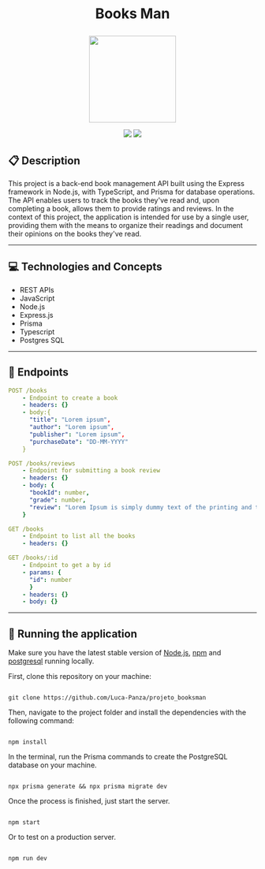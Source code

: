 # <p align = "center"> Books Man</p>

<p align="center">
   <img width=176px; src="https://cdn.icon-icons.com/icons2/1465/PNG/512/713openbook_100531.png"/>
</p>

<p align = "center">
   <img src="https://img.shields.io/badge/authors-Luca_Panza_&_Jefti_Meira-4dae71?style=flat-square" />
   <img src="https://img.shields.io/github/languages/count/Luca-Panza/projeto_booksman?color=4dae71&style=flat-square" />
</p>


##  :clipboard: Description

This project is a back-end book management API built using the Express framework in Node.js, with TypeScript, and Prisma for database operations. The API enables users to track the books they've read and, upon completing a book, allows them to provide ratings and reviews. In the context of this project, the application is intended for use by a single user, providing them with the means to organize their readings and document their opinions on the books they've read.
***

## :computer:	 Technologies and Concepts

- REST APIs
- JavaScript
- Node.js
- Express.js
- Prisma
- Typescript
- Postgres SQL

***

## :rocket: Endpoints

```yml
POST /books
    - Endpoint to create a book
    - headers: {}
    - body:{
      "title": "Lorem ipsum",
      "author": "Lorem ipsum",
      "publisher": "Lorem ipsum",
      "purchaseDate": "DD-MM-YYYY"
    }
```
    
```yml 
POST /books/reviews
    - Endpoint for submitting a book review
    - headers: {}
    - body: {
      "bookId": number,
      "grade": number,
      "review": "Lorem Ipsum is simply dummy text of the printing and typesetting industry."
    }
```
    
```yml 
GET /books 
    - Endpoint to list all the books
    - headers: {}
```

```yml 
GET /books/:id 
    - Endpoint to get a by id
    - params: {
      "id": number
      }
    - headers: {}
    - body: {}
```

***

## 🏁 Running the application

Make sure you have the latest stable version of [Node.js](https://nodejs.org/en/download/), [npm](https://www.npmjs.com/) and [postgresql](https://www.postgresql.org/) running locally.

First, clone this repository on your machine:

```

git clone https://github.com/Luca-Panza/projeto_booksman

```

Then, navigate to the project folder and install the dependencies with the following command:

```

npm install

```

In the terminal, run the Prisma commands to create the PostgreSQL database on your machine.

```

npx prisma generate && npx prisma migrate dev

```

Once the process is finished, just start the server.

```

npm start

```

Or to test on a production server.

```

npm run dev

```
